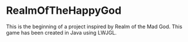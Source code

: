 # RealmOfTheHappyGod
This is the beginning of a project inspired by Realm of the Mad God. This game has been created in Java using LWJGL.
